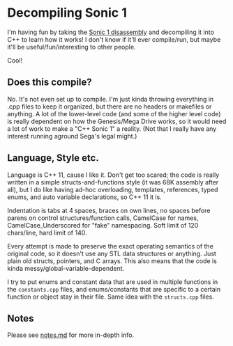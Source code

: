 # Decompiling Sonic 1

I'm having fun by taking the [Sonic 1 disassembly](https://github.com/sonicretro/s1disasm) and decompiling it into C++ to learn how it works! I don't know if it'll ever compile/run, but maybe it'll be useful/fun/interesting to other people.

Cool!

## Does this compile?

No. It's not even set up to compile. I'm just kinda throwing everything in .cpp files to keep it organized, but there are no headers or makefiles or anything. A lot of the lower-level code (and some of the higher level code) is really dependent on how the Genesis/Mega Drive works, so it would need a lot of work to make a "C++ Sonic 1" a reality. (Not that I really have any interest running aground Sega's legal might.)

## Language, Style etc.

Language is C++ 11, cause I like it. Don't get too scared; the code is really written in a simple structs-and-functions style (it was 68K assembly after all), but I do like having ad-hoc overloading, templates, references, typed enums, and auto variable declarations, so C++ 11 it is.

Indentation is tabs at 4 spaces, braces on own lines, no spaces before parens on control structures/function calls, CamelCase for names, CamelCase_Underscored for "fake" namespacing. Soft limit of 120 chars/line, hard limit of 140.

Every attempt is made to preserve the exact operating semantics of the original code, so it doesn't use any STL data structures or anything. Just plain old structs, pointers, and C arrays. This also means that the code is kinda messy/global-variable-dependent.

I try to put enums and constant data that are used in multiple functions in the `constants.cpp` files, and enums/constants that are specific to a certain function or object stay in their file. Same idea with the `structs.cpp` files.

## Notes

Please see [notes.md](/notes.md) for more in-depth info.
